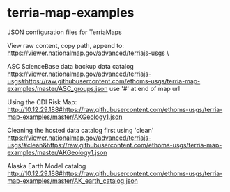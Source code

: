 # terria-map-examples
JSON configuration files for TerriaMaps

View raw content, copy path, append to:\
https://viewer.nationalmap.gov/advanced/terriajs-usgs \

ASC ScienceBase data backup data catalog
https://viewer.nationalmap.gov/advanced/terriajs-usgs#https://raw.githubusercontent.com/ethoms-usgs/terria-map-examples/master/ASC_groups.json
use '#' at end of map url

Using the CDI Risk Map: http://10.12.29.188#https://raw.githubusercontent.com/ethoms-usgs/terria-map-examples/master/AKGeology1.json

Cleaning the hosted data catalog first using 'clean'\
https://viewer.nationalmap.gov/advanced/terriajs-usgs/#clean&https://raw.githubusercontent.com/ethoms-usgs/terria-map-examples/master/AKGeology1.json

Alaska Earth Model catalog\
http://10.12.29.188#https://raw.githubusercontent.com/ethoms-usgs/terria-map-examples/master/AK_earth_catalog.json
